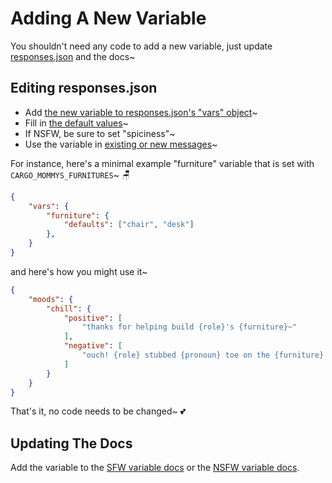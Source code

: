 # Adding A New Variable

You shouldn't need any code to add a new variable, just update [responses.json](https://github.com/Gankra/cargo-mommy/blob/main/responses.json) and the docs~


## Editing responses.json

* Add [the new variable to responses.json's "vars" object](./concepts.md#responsesjson)~
* Fill in [the default values](./concepts.md#variables)~
* If NSFW, be sure to set "spiciness"~
* Use the variable in [existing or new messages](./concepts.md#variables)~

For instance, here's a minimal example "furniture" variable that is set with `CARGO_MOMMYS_FURNITURES`~ 🪑

```json
{
    "vars": {
        "furniture": {
            "defaults": ["chair", "desk"]
        },
    }
}
```

and here's how you might use it~

```json
{
    "moods": {
        "chill": {
            "positive": [
                "thanks for helping build {role}'s {furniture}~"
            ],
            "negative": [
                "ouch! {role} stubbed {pronoun} toe on the {furniture}!"
            ]
        }
    }
}
```

That's it, no code needs to be changed~ 💕


## Updating The Docs

Add the variable to the [SFW variable docs](../customize/roles-and-pronouns.md.md) or the [NSFW variable docs](../customize/nsfw.md#variables).